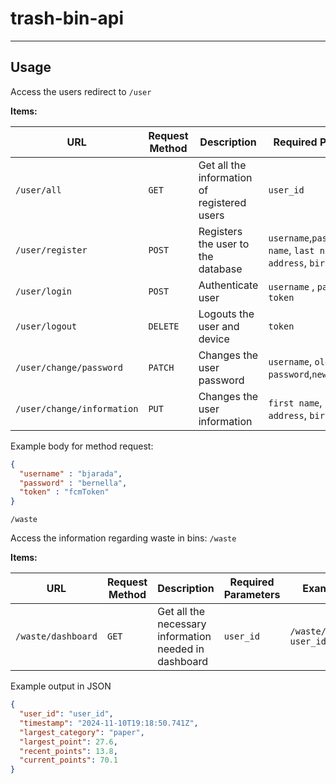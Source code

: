 # trash-bin-api
---

## Usage
Access the users redirect to `/user`

**Items:**

URL | Request Method | Description | Required Parameters |  Example use 
----|---------------| ----------- | ------------ | ------------
`/user/all` | `GET` | Get all the information of registered users | `user_id` | `/user/all?user_id={user_id}`
`/user/register` | `POST` | Registers the user to the database | `username`,`password`,`first name`, `last name`, `address`, `birthday` | `/user/register`
`/user/login` | `POST` | Authenticate user | `username` , `password`, `token` | `/user/login`
`/user/logout` |   `DELETE` | Logouts the user and device | `token` | `/user/logout`
`/user/change/password` | `PATCH` | Changes the user password | `username`, `old password`,`new password` | `/user/change/password`
`/user/change/information` | `PUT` | Changes the user information | `first name`, `last name`, `address`, `birthday` | `/user/change/information`

Example body for method request:

```json
{
  "username" : "bjarada",
  "password" : "bernella",
  "token" : "fcmToken"
}
```

`/waste`

Access the information regarding waste in bins: `/waste`

**Items:**


URL | Request Method | Description | Required Parameters |  Example use 
----|---------------| ----------- | ------------ | ------------
`/waste/dashboard` | `GET` | Get all the necessary information needed in dashboard | `user_id` | `/waste/dashboard?user_id={user_id}`


Example output in JSON

```json
{
  "user_id": "user_id",
  "timestamp": "2024-11-10T19:18:50.741Z",
  "largest_category": "paper",
  "largest_point": 27.6,
  "recent_points": 13.8,
  "current_points": 70.1
}
```
